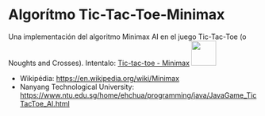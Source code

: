 # Algorítmo Tic-Tac-Toe-Minimax
Una implementación del algoritmo Minimax AI en el juego Tic-Tac-Toe (o Noughts and Crosses). Intentalo: [Tic-tac-toe - Minimax](https://txusdavid27.github.io/)
<img height="50" src="[flowcode.jpg](https://github.com/txusdavid27/MinMax-TicTacToe/blob/main/flowcode.png?raw=true)">
* Wikipédia: <https://en.wikipedia.org/wiki/Minimax>
* Nanyang Technological University: <https://www.ntu.edu.sg/home/ehchua/programming/java/JavaGame_TicTacToe_AI.html>
